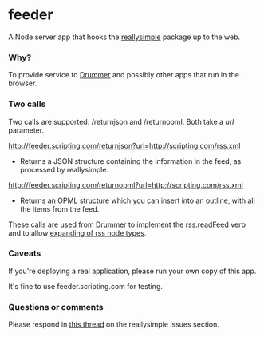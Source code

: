 # feeder

A Node server app that hooks the <a href="https://github.com/scripting/reallysimple">reallysimple</a> package up to the web.

### Why?

To provide service to <a href="http://drummer.scripting.com/">Drummer</a> and possibly other apps that run in the browser.

### Two calls

Two calls are supported: /returnjson and /returnopml. Both take a <i>url</i> parameter. 

http://feeder.scripting.com/returnjson?url=http://scripting.com/rss.xml 

* Returns a JSON structure containing the information in the feed, as processed by reallysimple. 

http://feeder.scripting.com/returnopml?url=http://scripting.com/rss.xml 

* Returns an OPML structure which you can insert into an outline, with all the items from the feed. 

These calls are used from <a href="http://drummer.scripting.com/">Drummer</a> to implement the <a href="http://docserver.scripting.com/?verb=rss.readFeed">rss.readFeed</a> verb and to allow <a href="https://www.youtube.com/watch?v=j7L1bvP0dQc">expanding of rss node types</a>. 

### Caveats

If you're deploying a real application, please run your own copy of this app. 

It's fine to use feeder.scripting.com for testing. 

### Questions or comments

Please respond in <a href="https://github.com/scripting/reallysimple/issues/1">this thread</a> on the reallysimple issues section. 

